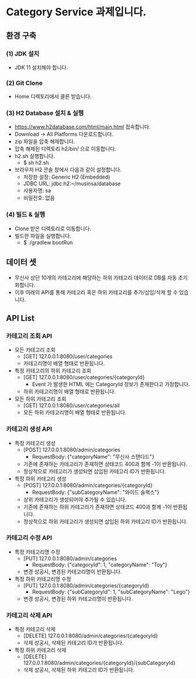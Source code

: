 # Category Service 과제입니다.

## 환경 구축

### (1) JDK 설치

* JDK 11 설치해야 합니다.

### (2) Git Clone

* Home 디렉토리에서 클론 받습니다.

### (3) H2 Database 설치 & 실행

* https://www.h2database.com/html/main.html 접속합니다.
* Download -> All Platforms 다운로드합니다.
* zip 파일을 압축 해제합니다.
* 압축 해제된 디렉토리 h2/bin/ 으로 이동합니다.
* h2.sh 실행합니다.
    * $ sh h2.sh
* 브라우저 H2 콘솔 창에서 다음과 같이 설정합니다.
    * 저장한 설정: Generic H2 (Embedded)
    * JDBC URL: jdbc:h2:~/musinsa/database
    * 사용자명: sa
    * 비밀전호: 없음

### (4) 빌드 & 실행

* Clone 받은 디렉토리로 이동합니다.
* 빌드한 파일을 실행합니다.
    * $ ./gradlew bootRun

## 데이터 셋

* 무신사 상단 10개의 카테고리에 해당하는 하위 카테고리 데이터로 DB를 자동 초기화합니다.
* 이후 아래의 API를 통해 카테고리 혹은 하위 카테고리를 추가/삽입/삭제 할 수 있습니다.

## API List

### 카테고리 조회 API

* 모든 카테고리 조회
    * [GET] 127.0.0.1:8080/user/categories
    * 카테고리명이 배열 형태로 반환됩니다.
* 특정 카테고리의 하위 카테고리 조회
    * [GET] 127.0.0.1:8080/user/categories/{categoryId}
        * Event 가 발생한 HTML 에는 CategoryId 정보가 존재한다고 가정합니다.
    * 하위 카테고리명이 배열 형태로 반환됩니다.
* 모든 하위 카테고리 조회
    * [GET] 127.0.0.1:8080/user/categories/all
    * 모든 하위 카테고리명이 배열 형태로 반환됩니다.

### 카테고리 생성 API

* 특정 카테고리 생성
    * [POST] 127.0.0.1:8080/admin/categories
        * RequestBody: {"categoryName": "무신사 스탠다드"}
    * 기존에 존재하는 카테고리가 존재하면 상태코드 400과 함께 -1이 반환됩니다.
    * 정상적으로 카테고리가 생성되면 삽입된 카테고리 ID가 반환됩니다.
* 특정 하위 카테고리 생성
    * [POST] 127.0.0.1:8080/admin/categories/{categoryId}
        * RequestBody: {"subCategoryName": "와이드 슬랙스"}
    * 상위 카테고리가 생성되어야 추가될 수 있습니다.
    * 기존에 존재하는 하위 카테고리가 존재하면 상태코드 400과 함께 -1이 반환됩니다.
    * 정상적으로 하위 카테고리가 생성되면 삽입된 하위 카테고리 ID가 반환됩니다.

### 카테고리 수정 API

* 특정 카테고리명 수정
    * [PUT] 127.0.0.1:8080/admin/categories
        * RequestBody: {"categoryId": 1, "categoryName": "Toy"}
    * 변경 성공시, 변경된 카테고리명이 반환됩니다.
* 특정 하위 카테고리명 수정
    * [PUT] 127.0.0.1:8080/admin/categories/{categoryId}
        * RequestBody: {"subCategoryId": 1, "subCategoryName": "Lego"}
    * 변경 성공시, 변경된 하위 카테고리명이 반환됩니다.

### 카테고리 삭제 API

* 특정 카테고리 삭제
    * [DELETE] 127.0.0.1:8080/admin/categories/{categoryId}
    * 삭제 성공시, 삭제된 카테고리 ID가 반환됩니다.
* 특정 하위 카테고리 삭제
    * [DELETE] 127.0.0.1:8080/admin/categories/{categoryId}/{subCategoryId}
    * 삭제 성공시, 삭제된 하위 카테고리 ID가 반환됩니다.  
